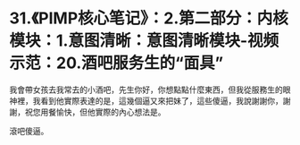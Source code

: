 # 31.《PIMP核心笔记》：2.第二部分：内核模块：1.意图清晰：意图清晰模块-视频示范：20.酒吧服务生的“面具”

我會帶女孩去我常去的小酒吧，先生你好，你想點點什麼東西，但我從服務生的眼神裡，我看到他實際表達的是，這幾個逼又來把妹了，這些傻逼，我說謝謝你，謝謝，祝您用餐愉快，但他實際的內心想法是。

滾吧傻逼。